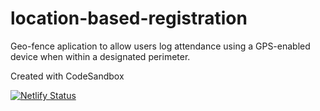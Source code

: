 # location-based-registration

Geo-fence aplication to allow users log attendance using a GPS-enabled device when within a designated perimeter.

Created with CodeSandbox

[![Netlify Status](https://api.netlify.com/api/v1/badges/c6b345ae-25a8-4d27-b50c-3d0cb3aec555/deploy-status)](https://app.netlify.com/sites/registerelim/deploys)
